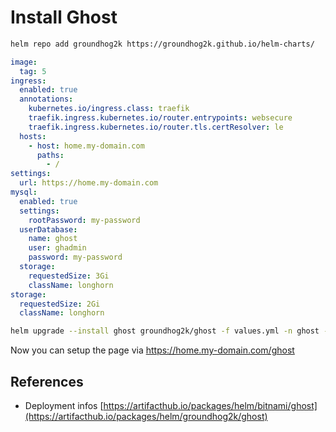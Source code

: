 # Install Ghost

```bash
helm repo add groundhog2k https://groundhog2k.github.io/helm-charts/
```


```yaml
image:
  tag: 5
ingress:
  enabled: true
  annotations:
    kubernetes.io/ingress.class: traefik
    traefik.ingress.kubernetes.io/router.entrypoints: websecure
    traefik.ingress.kubernetes.io/router.tls.certResolver: le  
  hosts:
    - host: home.my-domain.com
      paths:
        - /
settings:
  url: https://home.my-domain.com
mysql:
  enabled: true
  settings:
    rootPassword: my-password
  userDatabase:
    name: ghost
    user: ghadmin
    password: my-password
  storage:
    requestedSize: 3Gi
    className: longhorn
storage:
  requestedSize: 2Gi
  className: longhorn
```



```bash
helm upgrade --install ghost groundhog2k/ghost -f values.yml -n ghost --create-namespace
```

Now you can setup the page via https://home.my-domain.com/ghost

## References
* Deployment infos [https://artifacthub.io/packages/helm/bitnami/ghost](https://artifacthub.io/packages/helm/groundhog2k/ghost)
